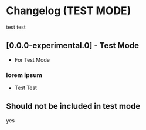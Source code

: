 # Changelog (TEST MODE)

test test

## [0.0.0-experimental.0] - Test Mode

- For Test Mode

### lorem ipsum

- Test Test

## Should not be included in test mode

yes
